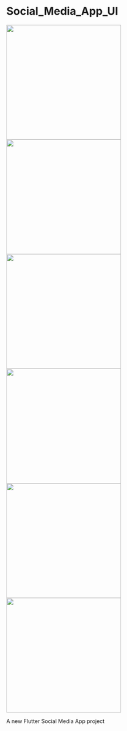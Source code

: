 # Social_Media_App_UI

<img src="https://user-images.githubusercontent.com/73152930/100853790-2c78cc00-34ae-11eb-9fef-fea088088282.png" width="300">
<img src="https://user-images.githubusercontent.com/73152930/100853961-62b64b80-34ae-11eb-9b78-ca3b3c754fde.png" width="300">
<img src="https://user-images.githubusercontent.com/73152930/100853983-6944c300-34ae-11eb-95da-7c7bf3f66a85.png" width="300">
<img src="https://user-images.githubusercontent.com/73152930/100854096-8f6a6300-34ae-11eb-9055-8e8649d918ef.png" width="300">
<img src="https://user-images.githubusercontent.com/73152930/100854111-95f8da80-34ae-11eb-9a0c-e73b37b0e616.png" width="300">
<img src="https://user-images.githubusercontent.com/73152930/100854244-be80d480-34ae-11eb-8912-f63dfc572e8b.gif" width="300">


A new Flutter Social Media App project 

